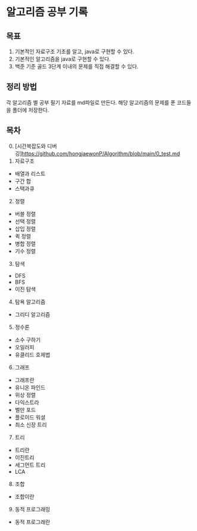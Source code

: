 # 알고리즘 공부 기록

>>
## 목표
1. 기본적인 자료구조 기초를 알고, java로 구현할 수 있다.
2. 기본적인 알고리즘을 java로 구현할 수 있다.
3. 백준 기준 골드 3단계 이내의 문제를 직접 해결할 수 있다.


## 정리 방법
각 알고리즘 별 공부 필기 자료를 md파일로 만든다.
해당 알고리즘의 문제를 푼 코드들을 폴더에 저장한다.


## 목차
0. [시간복잡도와 디버깅]https://github.com/hongjaewonP/Algorithm/blob/main/0_test.md
1. 자료구조
  - 배열과 리스트
  - 구간 합
  - 스택과큐
2. 정렬
  - 버블 정렬
  - 선택 정렬
  - 삽입 정렬
  - 퀵 정렬
  - 병합 정렬
  - 기수 정렬
3. 탐색
  - DFS
  - BFS
  - 이진 탐색
4. 탐욕 알고리즘
  - 그리디 알고리즘
5. 정수론
  - 소수 구하기
  - 오일러피
  - 유클리드 호제법
6. 그래프
  - 그래프란
  - 유니온 파인드
  - 위상 정렬
  - 다익스트라
  - 벨만 포드
  - 플로이드 워셜
  - 최소 신장 트리
7. 트리
  - 트리란
  - 이진트리
  - 세그먼트 트리
  - LCA
8. 조합
  - 조합이란
9. 동적 프로그래밍
  - 동적 프로그래란
